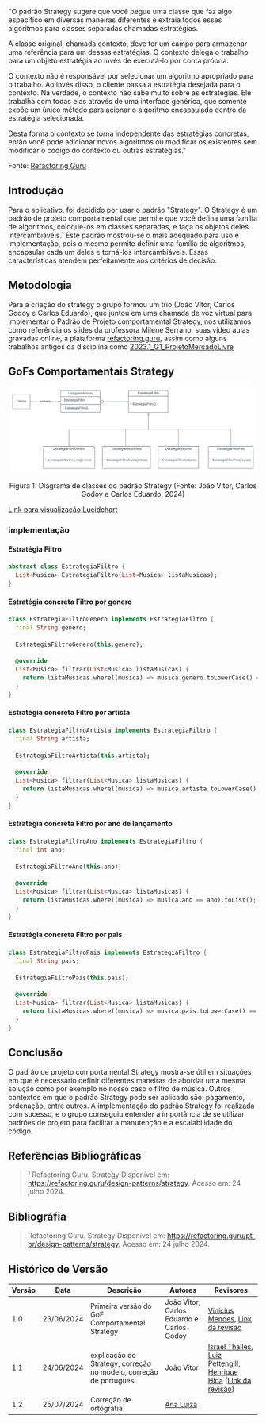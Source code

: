 "O padrão Strategy sugere que você pegue uma classe que faz algo específico em diversas maneiras diferentes e extraia todos esses algoritmos para classes separadas chamadas estratégias.

A classe original, chamada contexto, deve ter um campo para armazenar uma referência para um dessas estratégias. O contexto delega o trabalho para um objeto estratégia ao invés de executá-lo por conta própria.

O contexto não é responsável por selecionar um algoritmo apropriado para o trabalho. Ao invés disso, o cliente passa a estratégia desejada para o contexto. Na verdade, o contexto não sabe muito sobre as estratégias. Ele trabalha com todas elas através de uma interface genérica, que somente expõe um único método para acionar o algoritmo encapsulado dentro da estratégia selecionada.

Desta forma o contexto se torna independente das estratégias concretas, então você pode adicionar novos algoritmos ou modificar os existentes sem modificar o código do contexto ou outras estratégias."

Fonte: [Refactoring Guru](https://refactoring.guru/pt-br/design-patterns/strategy)

## Introdução

Para o aplicativo, foi decidido por usar o padrão "Strategy". O Strategy é um padrão de projeto comportamental que permite que você defina uma família de algoritmos, coloque-os em classes separadas, e faça os objetos deles intercambiáveis.¹ Este padrão mostrou-se o mais adequado para uso e implementação, pois o mesmo permite definir uma família de algoritmos, encapsular cada um deles e torná-los intercambiáveis. Essas características atendem perfeitamente aos critérios de decisão.

## Metodologia

Para a criação do strategy o grupo formou um trio (João Vítor, Carlos Godoy e Carlos Eduardo), que juntou em uma chamada de voz virtual para implementar o Padrão de Projeto comportamental Strategy, nos utilizamos como referência os slides da professora Milene Serrano, suas vídeo aulas gravadas online, a plataforma [refactoring.guru](https://refactoring.guru/design-patterns/strategy), assim como alguns trabalhos antigos da disciplina como [2023.1_G1_ProjetoMercadoLivre](https://unbarqdsw2023-1.github.io/2023.1_G1_ProjetoMercadoLivre/#/PadroesDeProjeto/3.2.1.Strategy)

## GoFs Comportamentais Strategy

![Figura 1](../assets/GoFStrategy.png)

<div style="text-align: center">
  <p>Figura 1: Diagrama de classes do padrão Strategy (Fonte: João Vítor, Carlos Godoy e Carlos Eduardo, 2024)</p>
</div>

[Link para visualização Lucidchart](https://lucid.app/lucidchart/975f7f68-6a93-4a32-a801-3aae98bb4caa/edit?invitationId=inv_3ad88baf-8c77-475a-b16d-ac75edce0cfb)

### implementação


#### Estratégia Filtro 
```dart
abstract class EstrategiaFiltro {
  List<Musica> EstrategiaFiltro(List<Musica> listaMusicas);
}

```

#### Estratégia concreta Filtro por genero
```dart
class EstrategiaFiltroGenero implements EstrategiaFiltro {
  final String genero;

  EstrategiaFiltroGenero(this.genero);

  @override
  List<Musica> filtrar(List<Musica> listaMusicas) {
    return listaMusicas.where((musica) => musica.genero.toLowerCase() == genero.toLowerCase()).toList();
  }
}
```

#### Estratégia concreta Filtro por artista
```dart
class EstrategiaFiltroArtista implements EstrategiaFiltro {
  final String artista;

  EstrategiaFiltroArtista(this.artista);

  @override
  List<Musica> filtrar(List<Musica> listaMusicas) {
    return listaMusicas.where((musica) => musica.artista.toLowerCase() == artista.toLowerCase()).toList();
  }
}
```

#### Estratégia concreta Filtro por ano de lançamento
```dart
class EstrategiaFiltroAno implements EstrategiaFiltro {
  final int ano;

  EstrategiaFiltroAno(this.ano);

  @override
  List<Musica> filtrar(List<Musica> listaMusicas) {
    return listaMusicas.where((musica) => musica.ano == ano).toList();
  }
}
```

#### Estratégia concreta Filtro por pais
```dart
class EstrategiaFiltroPais implements EstrategiaFiltro {
  final String pais;

  EstrategiaFiltroPais(this.pais);

  @override
  List<Musica> filtrar(List<Musica> listaMusicas) {
    return listaMusicas.where((musica) => musica.pais.toLowerCase() == pais.toLowerCase()).toList();
  }
}
```

## Conclusão 

  O padrão de projeto comportamental Strategy mostra-se útil em situações em que é necessário definir diferentes maneiras de abordar uma mesma solução como por exemplo no nosso caso o filtro de música. Outros contextos em que o padrão Strategy pode ser aplicado são: pagamento, ordenação, entre outros. A implementação do padrão Strategy foi realizada com sucesso, e o grupo conseguiu entender a importância de se utilizar padrões de projeto para facilitar a manutenção e a escalabilidade do código.

## Referências Bibliográficas
> ¹ Refactoring Guru. Strategy Disponível em: <https://refactoring.guru/design-patterns/strategy>. Acesso em: 24 julho 2024.

## Bibliográfia

> Refactoring Guru. Strategy Disponível em: <https://refactoring.guru/pt-br/design-patterns/strategy>. Acesso em: 24 julho 2024.

## Histórico de Versão

| Versão | Data       | Descrição                                               | Autores                        | Revisores |
| ------ | ---------- | ------------------------------------------------------- | ------------------------------ | --------- |
| 1.0 | 23/06/2024 | Primeira versão do GoF Comportamental Strategy | João Vítor, Carlos Eduardo e Carlos Godoy | [Vinícius Mendes](https://github.com/yabamiah), [Link da revisão](https://github.com/UnBArqDsw2024-1/2024.1_G2_My_Music/pull/64)|
| 1.1 | 24/06/2024 | explicação do Strategy, correção no modelo, correção de portugues | João Vítor | [Israel Thalles](https://github.com/IsraelThalles), [Luiz Pettengill](https://github.com/LuizPettengill), [Henrique Hida](https://github.com/HenriqueHida)  ([Link da revisão](https://github.com/UnBArqDsw2024-1/2024.1_G2_My_Music/pull/64#pullrequestreview-2197938728)) |
| 1.2    | 25/07/2024 | Correção de ortografia      | [Ana Luíza](https://github.com/analuizargds)  |               |